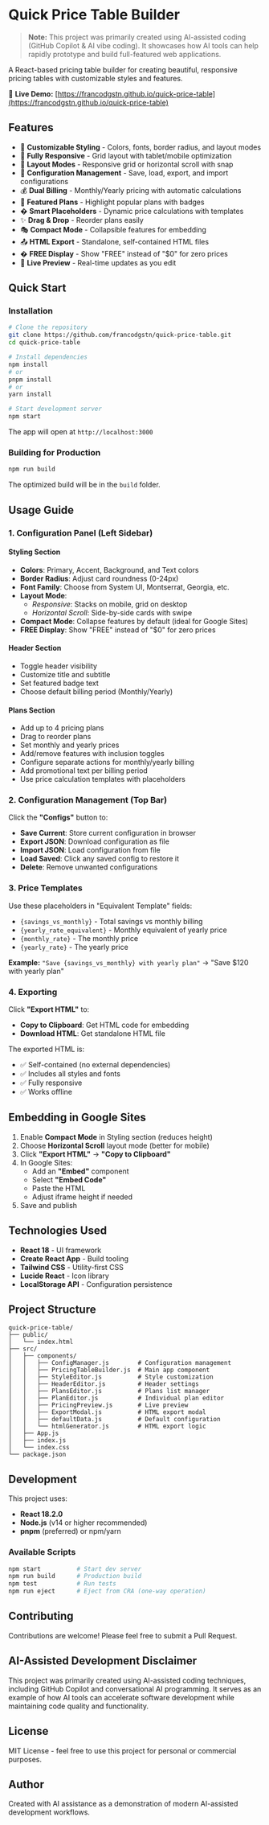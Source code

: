 # Quick Price Table Builder

> **Note:** This project was primarily created using AI-assisted coding (GitHub Copilot & AI vibe coding). It showcases how AI tools can help rapidly prototype and build full-featured web applications.

A React-based pricing table builder for creating beautiful, responsive pricing tables with customizable styles and features.

🔗 **Live Demo:** [https://francodgstn.github.io/quick-price-table](https://francodgstn.github.io/quick-price-table)

## Features

- 🎨 **Customizable Styling** - Colors, fonts, border radius, and layout modes
- 📱 **Fully Responsive** - Grid layout with tablet/mobile optimization
- 🔄 **Layout Modes** - Responsive grid or horizontal scroll with snap
- 💾 **Configuration Management** - Save, load, export, and import configurations
- 💰 **Dual Billing** - Monthly/Yearly pricing with automatic calculations
- 🎯 **Featured Plans** - Highlight popular plans with badges
- � **Smart Placeholders** - Dynamic price calculations with templates
- ✨ **Drag & Drop** - Reorder plans easily
- 🎭 **Compact Mode** - Collapsible features for embedding
- 📤 **HTML Export** - Standalone, self-contained HTML files
- � **FREE Display** - Show "FREE" instead of "$0" for zero prices
- 🎨 **Live Preview** - Real-time updates as you edit

## Quick Start

### Installation

```bash
# Clone the repository
git clone https://github.com/francodgstn/quick-price-table.git
cd quick-price-table

# Install dependencies
npm install
# or
pnpm install
# or
yarn install

# Start development server
npm start
```

The app will open at `http://localhost:3000`

### Building for Production

```bash
npm run build
```

The optimized build will be in the `build` folder.

## Usage Guide

### 1. **Configuration Panel** (Left Sidebar)

#### Styling Section
- **Colors**: Primary, Accent, Background, and Text colors
- **Border Radius**: Adjust card roundness (0-24px)
- **Font Family**: Choose from System UI, Montserrat, Georgia, etc.
- **Layout Mode**: 
  - *Responsive*: Stacks on mobile, grid on desktop
  - *Horizontal Scroll*: Side-by-side cards with swipe
- **Compact Mode**: Collapse features by default (ideal for Google Sites)
- **FREE Display**: Show "FREE" instead of "$0" for zero prices

#### Header Section
- Toggle header visibility
- Customize title and subtitle
- Set featured badge text
- Choose default billing period (Monthly/Yearly)

#### Plans Section
- Add up to 4 pricing plans
- Drag to reorder plans
- Set monthly and yearly prices
- Add/remove features with inclusion toggles
- Configure separate actions for monthly/yearly billing
- Add promotional text per billing period
- Use price calculation templates with placeholders

### 2. **Configuration Management** (Top Bar)

Click the **"Configs"** button to:
- **Save Current**: Store current configuration in browser
- **Export JSON**: Download configuration as file
- **Import JSON**: Load configuration from file
- **Load Saved**: Click any saved config to restore it
- **Delete**: Remove unwanted configurations

### 3. **Price Templates**

Use these placeholders in "Equivalent Template" fields:
- `{savings_vs_monthly}` - Total savings vs monthly billing
- `{yearly_rate_equivalent}` - Monthly equivalent of yearly price
- `{monthly_rate}` - The monthly price
- `{yearly_rate}` - The yearly price

**Example:** `"Save {savings_vs_monthly} with yearly plan"` → "Save $120 with yearly plan"

### 4. **Exporting**

Click **"Export HTML"** to:
- **Copy to Clipboard**: Get HTML code for embedding
- **Download HTML**: Get standalone HTML file

The exported HTML is:
- ✅ Self-contained (no external dependencies)
- ✅ Includes all styles and fonts
- ✅ Fully responsive
- ✅ Works offline

## Embedding in Google Sites

1. Enable **Compact Mode** in Styling section (reduces height)
2. Choose **Horizontal Scroll** layout mode (better for mobile)
3. Click **"Export HTML"** → **"Copy to Clipboard"**
4. In Google Sites:
   - Add an **"Embed"** component
   - Select **"Embed Code"**
   - Paste the HTML
   - Adjust iframe height if needed
5. Save and publish

## Technologies Used

- **React 18** - UI framework
- **Create React App** - Build tooling
- **Tailwind CSS** - Utility-first CSS
- **Lucide React** - Icon library
- **LocalStorage API** - Configuration persistence

## Project Structure

```
quick-price-table/
├── public/
│   └── index.html
├── src/
│   ├── components/
│   │   ├── ConfigManager.js        # Configuration management
│   │   ├── PricingTableBuilder.js  # Main app component
│   │   ├── StyleEditor.js          # Style customization
│   │   ├── HeaderEditor.js         # Header settings
│   │   ├── PlansEditor.js          # Plans list manager
│   │   ├── PlanEditor.js           # Individual plan editor
│   │   ├── PricingPreview.js       # Live preview
│   │   ├── ExportModal.js          # HTML export modal
│   │   ├── defaultData.js          # Default configuration
│   │   └── htmlGenerator.js        # HTML export logic
│   ├── App.js
│   ├── index.js
│   └── index.css
└── package.json
```

## Development

This project uses:
- **React 18.2.0**
- **Node.js** (v14 or higher recommended)
- **pnpm** (preferred) or npm/yarn

### Available Scripts

```bash
npm start          # Start dev server
npm run build      # Production build
npm test           # Run tests
npm run eject      # Eject from CRA (one-way operation)
```

## Contributing

Contributions are welcome! Please feel free to submit a Pull Request.

## AI-Assisted Development Disclaimer

This project was primarily created using AI-assisted coding techniques, including GitHub Copilot and conversational AI programming. It serves as an example of how AI tools can accelerate software development while maintaining code quality and functionality.

## License

MIT License - feel free to use this project for personal or commercial purposes.

## Author

Created with AI assistance as a demonstration of modern AI-assisted development workflows.

